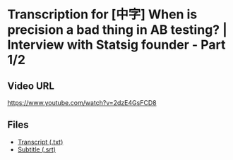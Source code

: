 # Transcription for [中字] When is precision a bad thing in AB testing? | Interview with Statsig founder - Part 1/2
## Video URL
https://www.youtube.com/watch?v=2dzE4GsFCD8
 
## Files
- [Transcript (.txt)](./transcript.txt)
- [Subtitle (.srt)](./transcript.srt)
